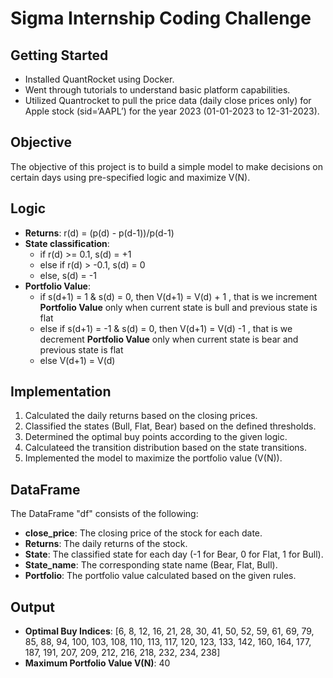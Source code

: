 # **Sigma Internship Coding Challenge**

## Getting Started
-  Installed QuantRocket using Docker.
-  Went through tutorials to understand basic platform capabilities.
-  Utilized Quantrocket to pull the price data (daily close prices only) for Apple stock (sid=‘AAPL’) for the year 2023 (01-01-2023 to 12-31-2023).

## Objective
The objective of this project is to build a simple model to make decisions on certain days using pre-specified logic and maximize V(N).

## Logic
- **Returns**: r(d) = (p(d) - p(d-1))/p(d-1)
- **State classification**:
  - if r(d) >= 0.1, s(d) = +1
  - else if r(d) > -0.1, s(d) = 0
  - else, s(d) = -1
- **Portfolio Value**:
  - if s(d+1) = 1 & s(d) = 0, then V(d+1) = V(d) + 1 , 
    that is we increment **Portfolio Value** only when current state is bull and previous state is flat
  - else if s(d+1) = -1 & s(d) = 0, then V(d+1) = V(d) -1 ,
    that is we decrement **Portfolio Value** only when current state is bear and previous state is flat
  - else V(d+1) = V(d)

## Implementation
1. Calculated the daily returns based on the closing prices.
2. Classified the states (Bull, Flat, Bear) based on the defined thresholds.
3. Determined the optimal buy points according to the given logic.
4. Calculateed the transition distribution based on the state transitions.
5. Implemented the model to maximize the portfolio value (V(N)).

## DataFrame
The DataFrame "df" consists of the following:
- **close_price**: The closing price of the stock for each date.
- **Returns**: The daily returns of the stock.
- **State**: The classified state for each day (-1 for Bear, 0 for Flat, 1 for Bull).
- **State_name**: The corresponding state name (Bear, Flat, Bull).
- **Portfolio**: The portfolio value calculated based on the given rules.

## Output
- **Optimal Buy Indices**: [6, 8, 12, 16, 21, 28, 30, 41, 50, 52, 59, 61, 69, 79, 85, 88, 94, 100, 103, 108, 110, 113, 117, 120, 123, 133, 142, 160, 164, 177, 187, 191, 207, 209, 212, 216, 218, 232, 234, 238]
- **Maximum Portfolio Value V(N)**: 40

